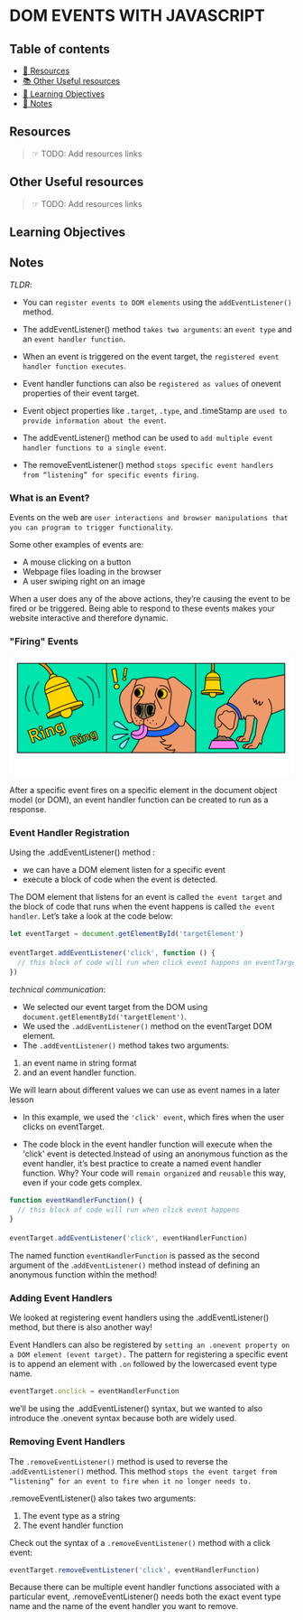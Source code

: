 # DOM EVENTS WITH JAVASCRIPT

## Table of contents

- [📖 Resources](#resources)
- [📚 Other Useful resources](#other-useful-resources)
- [🎯 Learning Objectives](#learning-objectives)
- [📝 Notes](#notes)

## Resources

> ☞ TODO: Add resources links

## Other Useful resources

> ☞ TODO: Add resources links

## Learning Objectives

## Notes

_TLDR_:

- You can `register events to DOM elements` using the `addEventListener()` method.

- The addEventListener() method `takes two arguments`: an `event type` and an `event handler function`.

- When an event is triggered on the event target, the `registered event handler function executes`.

- Event handler functions can also be `registered as values` of onevent properties of their event target.

- Event object properties like `.target`, `.type`, and .timeStamp are `used to provide information about the event`.

- The addEventListener() method can be used to `add multiple event handler functions to a single event`.

- The removeEventListener() method `stops specific event handlers from “listening” for specific events firing`.

### What is an Event?

Events on the web are `user interactions and browser manipulations that you can program to trigger functionality`.

Some other examples of events are:

- A mouse clicking on a button
- Webpage files loading in the browser
- A user swiping right on an image

When a user does any of the above actions, they’re causing the event to be fired or be triggered. Being able to respond to these events makes your website interactive and therefore dynamic.

### "Firing" Events

![Events](/notes/02-language-mastery/assets/event-illustr.svg)

After a specific event fires on a specific element in the document object model (or DOM), an event handler function can be created to run as a response.

### Event Handler Registration

Using the .addEventListener() method :

- we can have a DOM element listen for a specific event
- execute a block of code when the event is detected.

The DOM element that listens for an event is called `the event target` and the block of code that runs when the event happens is called `the event handler`.
Let’s take a look at the code below:

```js
let eventTarget = document.getElementById('targetElement')

eventTarget.addEventListener('click', function () {
  // this block of code will run when click event happens on eventTarget element
})
```

_technical communication_:

- We selected our event target from the DOM using `document.getElementById('targetElement')`.
- We used the `.addEventListener()` method on the eventTarget DOM element.
- The `.addEventListener()` method takes two arguments:

1. an event name in string format
2. and an event handler function.

We will learn about different values we can use as event names in a later lesson

- In this example, we used the `'click' event`, which fires when the user clicks on eventTarget.

- The code block in the event handler function will execute when the 'click' event is detected.Instead of using an anonymous function as the event handler, it’s best practice to create a named event handler function. Why? Your code will `remain organized` and `reusable` this way, even if your code gets complex.

```js
function eventHandlerFunction() {
  // this block of code will run when click event happens
}

eventTarget.addEventListener('click', eventHandlerFunction)
```

The named function `eventHandlerFunction` is passed as the second argument of the .`addEventListener()` method instead of defining an anonymous function within the method!

### Adding Event Handlers

We looked at registering event handlers using the .addEventListener() method, but there is also another way!

Event Handlers can also be registered by `setting an .onevent property on a DOM element (event target).` The pattern for registering a specific event is to append an element with `.on` followed by the lowercased event type name.

```js
eventTarget.onclick = eventHandlerFunction
```

we’ll be using the .addEventListener() syntax, but we wanted to also introduce the .onevent syntax because both are widely used.

### Removing Event Handlers

The `.removeEventListener()` method is used to reverse the .`addEventListener()` method.
This method `stops the event target from “listening” for an event to fire when it no longer needs to.`

.removeEventListener() also takes two arguments:

1. The event type as a string
2. The event handler function

Check out the syntax of a `.removeEventListener()` method with a click event:

```js
eventTarget.removeEventListener('click', eventHandlerFunction)
```

Because there can be multiple event handler functions associated with a particular event, .removeEventListener() needs both the exact event type name and the name of the event handler you want to remove.
